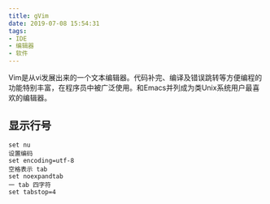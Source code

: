 ```yaml
---
title: gVim
date: 2019-07-08 15:54:31
tags:
- IDE
- 编辑器
- 软件
---
```


Vim是从vi发展出来的一个文本编辑器。代码补完、编译及错误跳转等方便编程的功能特别丰富，在程序员中被广泛使用。和Emacs并列成为类Unix系统用户最喜欢的编辑器。

<!-- more -->
## 显示行号
```
set nu
设置编码
set encoding=utf-8
空格表示 tab
set noexpandtab
一 tab 四字符
set tabstop=4
```